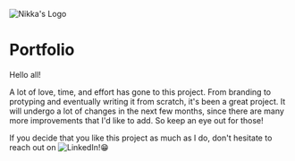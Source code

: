 ![Nikka's Logo](https://nikkaellayalung.com/resources/og-site.png)

# Portfolio

Hello all!

A lot of love, time, and effort has gone to this project. From branding to protyping and eventually writing it from scratch, it's been a great project.
It will undergo a lot of changes in the next few months, since there are many more improvements that I'd like to add. So keep an eye out for those!

If you decide that you like this project as much as I do, don't hesitate to reach out on ![LinkedIn](https://www.linkedin.com/in/nikka-yalung/)!😁

